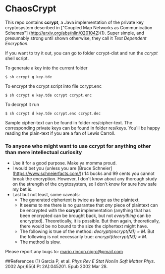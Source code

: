# ChaosCrypt
This repo contains **ccrypt**, a Java implementation of the private key
cryptosystem described in ["Coupled Map Networks as Communication Schemes"]
(http://arxiv.org/abs/nlin/0201042)(1). Super simple, and presumably strong
until shown otherwise, they call it *Text Dependent Encryption*.

If you want to try it out, you can go to folder ccrypt-dist and run
the *ccrypt* shell script.

To generate a key into the current folder

    $ sh ccrypt g key.tde

To encrypt the ccrypt script into file ccrypt.enc

    $ sh ccrypt e key.tde ccrypt ccrypt.enc

To decrypt it run

    $ sh ccrypt d key.tde ccrypt.enc ccrypt.dec

Sample cipher-text can be found in folder res/cipher-text. The corresponding
private keys can be found in folder res/keys. You'll be happy reading the
plain-text if you are a fan of Lewis Carroll.

### To anyone who might want to use **ccrypt** for anything other than mere intellectual curiosity

- Use it for a good purpose. Make ya momma proud.
- I would bet you (unless you are [Bruce Schneier]
(https://www.schneierfacts.com/)) 14 bucks and 99 cents you cannot break the
encryption. However, I don't know about any thorough study on the strength of
the cryptosystem, so I don't know for sure how safe my bet is.
- Last but not least, some caveats:
    - The generated ciphertext is twice as large as the plaintext.
    - It seems to me there is no guarantee that *any* piece of
    plaintext can be encrypted with the **ccrypt** implementation (anything
    that has been encrypted can be brought back, but not *everything* can be
    encrypted). Theoretically, it is possible. But then again,
    theoretically, there would be no bound to the size the ciphertext
    might have.
    - The following is true of the method: *decrypt(encrypt(M)) = M*.
    But the following is not necessarily true: *encrypt(decrypt(M)) = M*.
    - The method is slow.

Please report any bugs to: mario.rincon.nigro@gmail.com

##References
(1) Garcia P, et al. *Phys Rev E Stat Nonlin Soft Matter Phys*. 2002 Apr;65(4 Pt 2A):045201. Epub 2002 Mar 28.
